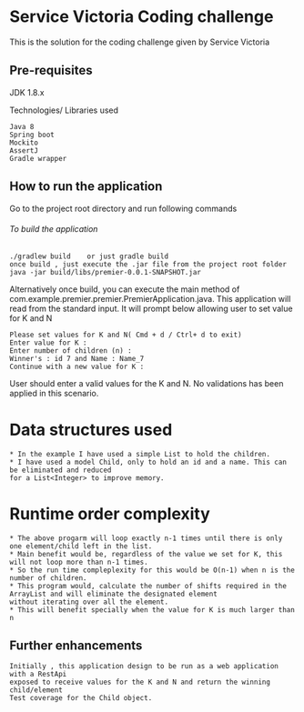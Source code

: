 # Service Victoria Coding challenge
This is the solution for the coding challenge given by Service Victoria 

## Pre-requisites

JDK 1.8.x 

Technologies/ Libraries used

    Java 8
    Spring boot
    Mockito
    AssertJ
    Gradle wrapper 
    
## How to run the application 

Go to the project root directory and run following commands
###### To build the application
    ./gradlew build    or just gradle build
    once build , just execute the .jar file from the project root folder
    java -jar build/libs/premier-0.0.1-SNAPSHOT.jar
    
Alternatively once build, you can execute the main method of 
    com.example.premier.premier.PremierApplication.java. 
This application will read from the standard input. It will prompt below allowing user to set value for K and N

    Please set values for K and N( Cmd + d / Ctrl+ d to exit)
    Enter value for K :
    Enter number of children (n) :
    Winner's : id 7 and Name : Name_7
    Continue with a new value for K :

    


User should enter a valid values for the K and N. No validations has been applied in this scenario.
# Data structures used 
    * In the example I have used a simple List to hold the children. 
    * I have used a model Child, only to hold an id and a name. This can be eliminated and reduced 
    for a List<Integer> to improve memory. 

# Runtime order complexity 
    * The above progarm will loop exactly n-1 times until there is only one element/child left in the list. 
    * Main benefit would be, regardless of the value we set for K, this will not loop more than n-1 times.
    * So the run time compleplexity for this would be O(n-1) when n is the number of children.
    * This program would, calculate the number of shifts required in the ArrayList and will eliminate the designated element 
    without iterating over all the element.
    * This will benefit specially when the value for K is much larger than n 


## Further enhancements 
    Initially , this application design to be run as a web application with a RestApi 
    exposed to receive values for the K and N and return the winning child/element
    Test coverage for the Child object.

 
 